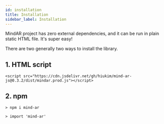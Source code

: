 ```yaml
---
id: installation 
title: Installation
sidebar_label: Installation
---
```


MindAR project has zero external dependencies, and it can be run in plain static HTML file. It's super easy! 

There are two generally two ways to install the library.


## 1. HTML script

```
<script src="https://cdn.jsdelivr.net/gh/hiukim/mind-ar-js@0.3.2/dist/mindar.prod.js"></script>
```

## 2. npm  

```
> npm i mind-ar
```

```
> import 'mind-ar'
```
